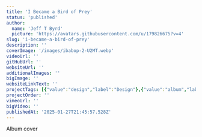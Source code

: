```yaml
---
title: 'I Became a Bird of Prey'
status: 'published'
author:
  name: 'Jeff T Byrd'
  picture: 'https://avatars.githubusercontent.com/u/179826675?v=4'
slug: 'i-became-a-bird-of-prey'
description: ''
coverImage: '/images/ibabop-2-U2MT.webp'
videoUrl: ''
gitHubUrl: ''
websiteUrl: ''
additionalImages: ''
bigImage: ''
websiteLinkText: ''
projectTags: [{"value":"design","label":"Design"},{"value":"album","label":"Album"},{"value":"music","label":"Music"}]
projectOrder: ''
vimeoUrl: ''
bigVideo: ''
publishedAt: '2025-01-27T21:45:57.528Z'
---
```


Album cover